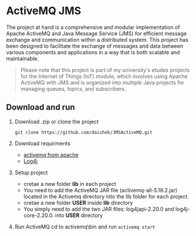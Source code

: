# ActiveMQ JMS

The project at hand is a comprehensive and modular implementation of Apache ActiveMQ and Java Message Service (JMS) for efficient message exchange and communication within a distributed system. This project has been designed to facilitate the exchange of messages and data between various components and applications in a way that is both scalable and maintainable.

> Please note that this project is part of my university's etudes projects for the Internet of Things (IoT) module, which involves using Apache ActiveMQ with JMS and is organized into multiple Java projects for managing queues, topics, and subscribers.

## Download and run

1.  Download .zip or clone the project

        git clone https://github.com/daishek/JMSActiveMQ.git
2.  Download requirments
    - [activemq from apache](https://activemq.apache.org/)
    - [Log4j](https://logging.apache.org/log4j/2.x/download.html)
3.  Setup project

    - cretae a new folder **lib** in each project
    - You need to add the ActiveMQ JAR file (activemq-all-5.18.2.jar) located in the Activemq directory into the lib folder for each project.
    - cretae a new folder **USER** inside **lib** directory
    - You simply need to add the two JAR files: log4japi-2.20.0 and log4j-core-2.20.0. into **USER** directory

4.  Run ActiveMQ
    cd to activemq\bin and run `activemq start`
